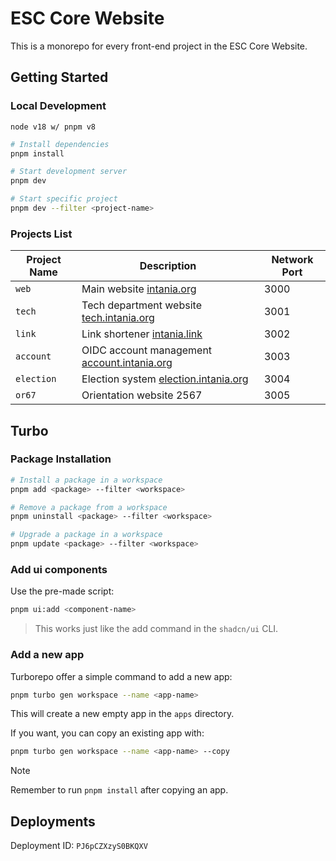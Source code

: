 # ESC Core Website

This is a monorepo for every front-end project in the ESC Core Website.

## Getting Started

### Local Development

`node v18 w/ pnpm v8`

```bash
# Install dependencies
pnpm install

# Start development server
pnpm dev

# Start specific project
pnpm dev --filter <project-name>
```

### Projects List

| Project Name | Description                                                                | Network Port |
| ------------ | -------------------------------------------------------------------------- | ------------ |
| `web`        | Main website [intania.org](https://intania.org)                            | 3000         |
| `tech`       | Tech department website [tech.intania.org](https://tech.intania.org)       | 3001         |
| `link`       | Link shortener [intania.link](https://intania.link)                        | 3002         |
| `account`    | OIDC account management [account.intania.org](https://account.intania.org) | 3003         |
| `election`   | Election system [election.intania.org](https://election.intania.org)       | 3004         |
| `or67`       | Orientation website 2567                                                   | 3005         |

## Turbo

### Package Installation

```bash
# Install a package in a workspace
pnpm add <package> --filter <workspace>

# Remove a package from a workspace
pnpm uninstall <package> --filter <workspace>

# Upgrade a package in a workspace
pnpm update <package> --filter <workspace>
```

### Add ui components

Use the pre-made script:

```sh
pnpm ui:add <component-name>
```

> This works just like the add command in the `shadcn/ui` CLI.

### Add a new app

Turborepo offer a simple command to add a new app:

```sh
pnpm turbo gen workspace --name <app-name>
```

This will create a new empty app in the `apps` directory.

If you want, you can copy an existing app with:

```sh
pnpm turbo gen workspace --name <app-name> --copy
```

> [!NOTE]
> Remember to run `pnpm install` after copying an app.

## Deployments

Deployment ID: `PJ6pCZXzyS0BKQXV`
